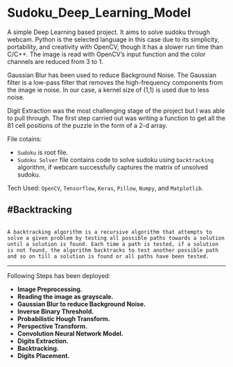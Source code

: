 # Sudoku_Deep_Learning_Model


A simple Deep Learning based project. It aims to solve sudoku through webcam. Python is the selected language in this case due to its simplicity, portability, and creativity with OpenCV, though it has a slower run time than C/C++. The image is read with OpenCV’s input function and the color channels are reduced from 3 to 1. 

Gaussian Blur has been used to reduce Background Noise. The Gaussian filter is a low-pass filter that removes the high-frequency components from the image ie noise. In our case, a kernel size of (1,1) is used due to less noise. 

Digit Extraction was the most challenging stage of the project but I was able to pull through. The first step carried out was writing a function to get all the 81 cell positions of the puzzle in the form of a 2-d array. 

File cotains: 
- `Sudoku` is root file.
- `Sudoku Solver` file contains code to solve sudoku using `backtracking` algorithm, if webcam successfully captures the matrix of unsolved sudoku.

Tech Used: `OpenCV`, `Tensorflow`, `Keras`, `Pillow`, `Numpy`, and `Matplotlib`.

#Backtracking
---
```

A backtracking algorithm is a recursive algorithm that attempts to solve a given problem by testing all possible paths towards a solution until a solution is found. Each time a path is tested, if a solution is not found, the algorithm backtracks to test another possible path and so on till a solution is found or all paths have been tested.

```
---

Following Steps has been deployed:

- **Image Preprocessing.**
- **Reading the image as grayscale.**
- **Gaussian Blur to reduce Background Noise.**
- **Inverse Binary Threshold.**
- **Probabilistic Hough Transform.**
- **Perspective Transform.**
- **Convolution Neural Network Model.**
- **Digits Extraction.**
- **Backtracking.**
- **Digits Placement.**
